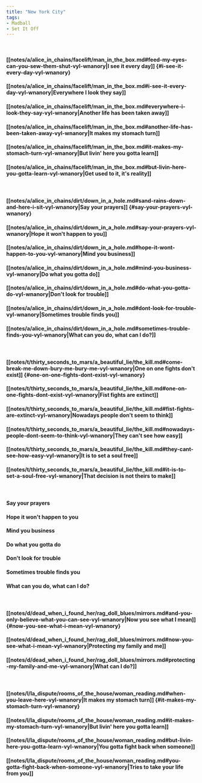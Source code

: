```yaml
---
title: "New York City"
tags:
- Madball
- Set It Off
---
```

&nbsp;
#### [[notes/a/alice_in_chains/facelift/man_in_the_box.md#feed-my-eyes-can-you-sew-them-shut-vyl-wnanory|I see it every day]] {#i-see-it-every-day-vyl-wnanory}
#### [[notes/a/alice_in_chains/facelift/man_in_the_box.md#i-see-it-every-day-vyl-wnanory|Everywhere I look they say]]
#### [[notes/a/alice_in_chains/facelift/man_in_the_box.md#everywhere-i-look-they-say-vyl-wnanory|Another life has been taken away]]
#### [[notes/a/alice_in_chains/facelift/man_in_the_box.md#another-life-has-been-taken-away-vyl-wnanory|It makes my stomach turn]]
#### [[notes/a/alice_in_chains/facelift/man_in_the_box.md#it-makes-my-stomach-turn-vyl-wnanory|But livin' here you gotta learn]]
#### [[notes/a/alice_in_chains/facelift/man_in_the_box.md#but-livin-here-you-gotta-learn-vyl-wnanory|Get used to it, it's reality]]
&nbsp;
#### [[notes/a/alice_in_chains/dirt/down_in_a_hole.md#sand-rains-down-and-here-i-sit-vyl-wnanory|Say your prayers]] {#say-your-prayers-vyl-wnanory}
#### [[notes/a/alice_in_chains/dirt/down_in_a_hole.md#say-your-prayers-vyl-wnanory|Hope it won't happen to you]]
#### [[notes/a/alice_in_chains/dirt/down_in_a_hole.md#hope-it-wont-happen-to-you-vyl-wnanory|Mind you business]]
#### [[notes/a/alice_in_chains/dirt/down_in_a_hole.md#mind-you-business-vyl-wnanory|Do what you gotta do]]
#### [[notes/a/alice_in_chains/dirt/down_in_a_hole.md#do-what-you-gotta-do-vyl-wnanory|Don't look for trouble]]
#### [[notes/a/alice_in_chains/dirt/down_in_a_hole.md#dont-look-for-trouble-vyl-wnanory|Sometimes trouble finds you]]
#### [[notes/a/alice_in_chains/dirt/down_in_a_hole.md#sometimes-trouble-finds-you-vyl-wnanory|What can you do, what can I do?]]
&nbsp;
#### [[notes/t/thirty_seconds_to_mars/a_beautiful_lie/the_kill.md#come-break-me-down-bury-me-bury-me-vyl-wnanory|One on one fights don't exist]] {#one-on-one-fights-dont-exist-vyl-wnanory}
#### [[notes/t/thirty_seconds_to_mars/a_beautiful_lie/the_kill.md#one-on-one-fights-dont-exist-vyl-wnanory|Fist fights are extinct]]
#### [[notes/t/thirty_seconds_to_mars/a_beautiful_lie/the_kill.md#fist-fights-are-extinct-vyl-wnanory|Nowadays people don't seem to think]]
#### [[notes/t/thirty_seconds_to_mars/a_beautiful_lie/the_kill.md#nowadays-people-dont-seem-to-think-vyl-wnanory|They can't see how easy]]
#### [[notes/t/thirty_seconds_to_mars/a_beautiful_lie/the_kill.md#they-cant-see-how-easy-vyl-wnanory|It is to set a soul free]]
#### [[notes/t/thirty_seconds_to_mars/a_beautiful_lie/the_kill.md#it-is-to-set-a-soul-free-vyl-wnanory|That decision is not theirs to make]]
&nbsp;
#### Say your prayers
#### Hope it won't happen to you
#### Mind you business
#### Do what you gotta do
#### Don't look for trouble
#### Sometimes trouble finds you
#### What can you do, what can I do?
&nbsp;
#### [[notes/d/dead_when_i_found_her/rag_doll_blues/mirrors.md#and-you-only-believe-what-you-can-see-vyl-wnanory|Now you see what I mean]] {#now-you-see-what-i-mean-vyl-wnanory}
#### [[notes/d/dead_when_i_found_her/rag_doll_blues/mirrors.md#now-you-see-what-i-mean-vyl-wnanory|Protecting my family and me]]
#### [[notes/d/dead_when_i_found_her/rag_doll_blues/mirrors.md#protecting-my-family-and-me-vyl-wnanory|What can I do?]]
&nbsp;
#### [[notes/l/la_dispute/rooms_of_the_house/woman_reading.md#when-you-leave-here-vyl-wnanory|It makes my stomach turn]] {#it-makes-my-stomach-turn-vyl-wnanory}
#### [[notes/l/la_dispute/rooms_of_the_house/woman_reading.md#it-makes-my-stomach-turn-vyl-wnanory|But livin' here you gotta learn]]
#### [[notes/l/la_dispute/rooms_of_the_house/woman_reading.md#but-livin-here-you-gotta-learn-vyl-wnanory|You gotta fight back when someone]]
#### [[notes/l/la_dispute/rooms_of_the_house/woman_reading.md#you-gotta-fight-back-when-someone-vyl-wnanory|Tries to take your life from you]]
